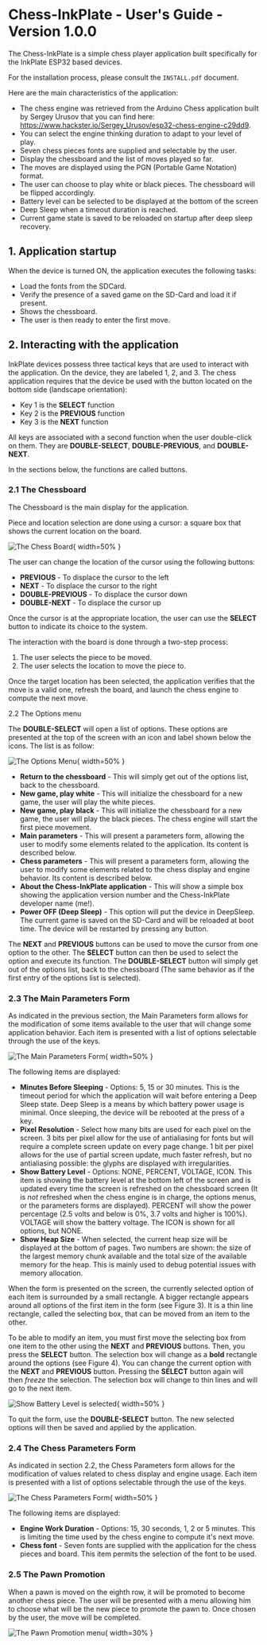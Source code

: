 # Chess-InkPlate - User's Guide - Version 1.0.0

The Chess-InkPlate is a simple chess player application built specifically for the InkPlate ESP32 based devices.

For the installation process, please consult the `INSTALL.pdf` document.

Here are the main characteristics of the application:

- The chess engine was retrieved from the Arduino Chess application built by Sergey Urusov that you can find here: https://www.hackster.io/Sergey_Urusov/esp32-chess-engine-c29dd9.
- You can select the engine thinking duration to adapt to your level of play.
- Seven chess pieces fonts are supplied and selectable by the user.
- Display the chessboard and the list of moves played so far. 
- The moves are displayed using the PGN (Portable Game Notation) format.
- The user can choose to play white or black pieces. The chessboard will be flipped accordingly.
- Battery level can be selected to be displayed at the bottom of the screen
- Deep Sleep when a timeout duration is reached.
- Current game state is saved to be reloaded on startup after deep sleep recovery.
  
## 1. Application startup

When the device is turned ON, the application executes the following tasks:

- Load the fonts from the SDCard.
- Verify the presence of a saved game on the SD-Card and load it if present.
- Shows the chessboard. 
- The user is then ready to enter the first move.

## 2. Interacting with the application

InkPlate devices possess three tactical keys that are used to interact with the application. On the device, they are labeled 1, 2, and 3. The chess application requires that the device be used with the button located on the bottom side (landscape orientation):

  - Key 1 is the **SELECT** function
  - Key 2 is the **PREVIOUS** function
  - Key 3 is the **NEXT** function

All keys are associated with a second function when the user double-click on them. They are **DOUBLE-SELECT**, **DOUBLE-PREVIOUS**, and **DOUBLE-NEXT**.

In the sections below, the functions are called buttons.

### 2.1 The Chessboard

The Chessboard is the main display for the application. 

Piece and location selection are done using a cursor: a square box that shows the current location on the board. 

![The Chess Board](pictures/chess-board.png){ width=50% }

The user can change the location of the cursor using the following buttons:

- **PREVIOUS** - To displace the cursor to the left
- **NEXT** - To displace the cursor to the right
- **DOUBLE-PREVIOUS** - To displace the cursor down
- **DOUBLE-NEXT** - To displace the cursor up

Once the cursor is at the appropriate location, the user can use the **SELECT** button to indicate its choice to the system.

The interaction with the board is done through a two-step process:

1. The user selects the piece to be moved.
2. The user selects the location to move the piece to.

Once the target location has been selected, the application verifies that the move is a valid one, refresh the board, and launch the chess engine to compute the next move.

2.2 The Options menu

The **DOUBLE-SELECT** will open a list of options. These options are presented at the top of the screen with an icon and label shown below the icons. The list is as follow:

![The Options Menu](pictures/options-menu.png){ width=50% }

- **Return to the chessboard** - This will simply get out of the options list, back to the chessboard.
- **New game, play white** - This will initialize the chessboard for a new game, the user will play the white pieces. 
- **New game, play black** - This will initialize the chessboard for a new game, the user will play the black pieces. The chess engine will start the first piece movement.
- **Main parameters** - This will present a parameters form, allowing the user to modify some elements related to the application. Its content is described below.
- **Chess parameters** - This will present a parameters form, allowing the user to modify some elements related to the chess display and engine behavior. Its content is described below.
- **About the Chess-InkPlate application** - This will show a simple box showing the application version number and the Chess-InkPlate developer name (me!).
- **Power OFF (Deep Sleep)** - This option will put the device in DeepSleep. The current game is saved on the SD-Card and will be reloaded at boot time. The device will be restarted by pressing any button.

The **NEXT** and **PREVIOUS** buttons can be used to move the cursor from one option to the other. The **SELECT** button can then be used to select the option and execute its function. The **DOUBLE-SELECT** button will simply get out of the options list, back to the chessboard (The same behavior as if the first entry of the options list is selected).

### 2.3 The Main Parameters Form

As indicated in the previous section, the Main Parameters form allows for the modification of some items available to the user that will change some application behavior. Each item is presented with a list of options selectable through the use of the keys.

![The Main Parameters Form](pictures/main-parameters-form.png){ width=50% }

The following items are displayed:

- **Minutes Before Sleeping** - Options: 5, 15 or 30 minutes. This is the timeout period for which the application will wait before entering a Deep Sleep state. Deep Sleep is a means by which battery power usage is minimal. Once sleeping, the device will be rebooted at the press of a key.
- **Pixel Resolution** - Select how many bits are used for each pixel on the screen. 3 bits per pixel allow for the use of antialiasing for fonts but will require a complete screen update on every page change. 1 bit per pixel allows for the use of partial screen update, much faster refresh, but no antialiasing possible: the glyphs are displayed with irregularities.
- **Show Battery Level** - Options: NONE, PERCENT, VOLTAGE, ICON. This item is showing the battery level at the bottom left of the screen and is updated every time the screen is refreshed on the chessboard screen (It is *not* refreshed when the chess engine is in charge, the options menus, or the parameters forms are displayed). PERCENT will show the power percentage (2.5 volts and below is 0%, 3.7 volts and higher is 100%). VOLTAGE will show the battery voltage. The ICON is shown for all options, but NONE.
- **Show Heap Size** - When selected, the current heap size will be displayed at the bottom of pages. Two numbers are shown: the size of the largest memory chunk available and the total size of the available memory for the heap. This is mainly used to debug potential issues with memory allocation.
   
When the form is presented on the screen, the currently selected option of each item is surrounded by a small rectangle. A bigger rectangle appears around all options of the first item in the form (see Figure 3). It is a thin line rectangle, called the selecting box, that can be moved from an item to the other.

To be able to modify an item, you must first move the selecting box from one item to the other using the **NEXT** and **PREVIOUS** buttons. Then, you press the **SELECT** button. The selection box will change as a **bold** rectangle around the options (see Figure 4). You can change the current option with the **NEXT** and **PREVIOUS** button. Pressing the **SELECT** button again will then *freeze* the selection. The selection box will change to thin lines and will go to the next item.

![Show Battery Level is selected](pictures/parameters-after-selection.png){ width=50% }

To quit the form, use the **DOUBLE-SELECT** button. The new selected options will then be saved and applied by the application.

### 2.4 The Chess Parameters Form

As indicated in section 2.2, the Chess Parameters form allows for the modification of values related to chess display and engine usage. Each item is presented with a list of options selectable through the use of the keys.

![The Chess Parameters Form](pictures/chess-parameters-form.png){ width=50% }

The following items are displayed:

- **Engine Work Duration** - Options: 15, 30 seconds, 1, 2 or 5 minutes. This is limiting the time used by the chess engine to compute it's next move. 
- **Chess font** - Seven fonts are supplied with the application for the chess pieces and board. This item permits the selection of the font to be used. 
   
### 2.5 The Pawn Promotion

When a pawn is moved on the eighth row, it will be promoted to become another chess piece. The user will be presented with a menu allowing him to choose what will be the new piece to promote the pawn to. Once chosen by the user, the move will be completed.

![The Pawn Promotion menu](pictures/pawn-promotion.png){ width=30% }
